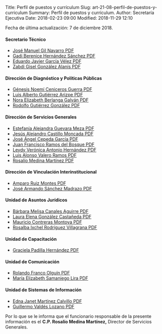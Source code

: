 Title: Perfil de puestos y currículum
Slug: art-21-08-perfil-de-puestos-y-curriculum
Summary: Perfil de puestos y currículum.
Author: Secretaría Ejecutiva
Date: 2018-02-23 09:00
Modified: 2018-11-29 12:10


Fecha de última actualización: 7 de diciembre 2018.

#### Secretario Técnico

* [José Manuel Gil Navarro <i class="fa fa-file-pdf-o" aria-hidden="true"></i> PDF](cv-jmgn.pdf)
* [Gadi Berenice Hernández Sánchez <i class="fa fa-file-pdf-o" aria-hidden="true"></i> PDF](cv-gbhs.pdf)
* [Eduardo Javier García Vélez <i class="fa fa-file-pdf-o" aria-hidden="true"></i> PDF](cv-ejgv.pdf)
* [Zabdi Gisel González Alanís <i class="fa fa-file-pdf-o" aria-hidden="true"></i> PDF](cv-zgga.pdf)

#### Dirección de Diagnóstico y Políticas Públicas

* [Génesis Noemí Ceniceros Guerra <i class="fa fa-file-pdf-o" aria-hidden="true"></i> PDF](cv-gncg.pdf)
* [Luis Alberto Gutiérrez Arizpe <i class="fa fa-file-pdf-o" aria-hidden="true"></i> PDF](cv-laga.pdf)
* [Nora Elizabeth Berlanga Galván <i class="fa fa-file-pdf-o" aria-hidden="true"></i> PDF](cv-nebg.pdf)
* [Rodolfo Gutiérrez González <i class="fa fa-file-pdf-o" aria-hidden="true"></i> PDF](cv-rgg.pdf)

#### Dirección de Servicios Generales

* [Estefanía Alejandra Guevara Meza <i class="fa fa-file-pdf-o" aria-hidden="true"></i> PDF](cv-eagm.pdf)
* [Jesús Alejandro Castillo Moncada <i class="fa fa-file-pdf-o" aria-hidden="true"></i> PDF](cv-jacm.pdf)
* [José Ángel Cepeda García <i class="fa fa-file-pdf-o" aria-hidden="true"></i> PDF](cv-jacg.pdf)
* [Juan Francisco Ramos del Bosque <i class="fa fa-file-pdf-o" aria-hidden="true"></i> PDF](cv-jfrb.pdf)
* [Leydy Verónica Antonio Hernández <i class="fa fa-file-pdf-o" aria-hidden="true"></i> PDF](cv-lvah.pdf)
* [Luis Alonso Valero Ramos <i class="fa fa-file-pdf-o" aria-hidden="true"></i> PDF](cv-lavr.pdf)
* [Rosalío Medina Martínez <i class="fa fa-file-pdf-o" aria-hidden="true"></i> PDF](cv-rmm.pdf)

#### Dirección de Vinculación Interinstitucional

* [Amparo Ruiz Montes <i class="fa fa-file-pdf-o" aria-hidden="true"></i> PDF](cv-arm.pdf)
* [José Armando Sánchez Madrazo <i class="fa fa-file-pdf-o" aria-hidden="true"></i> PDF](cv-jasm.pdf)

#### Unidad de Asuntos Jurídicos

* [Bárbara Melisa Canales Aguirre <i class="fa fa-file-pdf-o" aria-hidden="true"></i> PDF](cv-bmca.pdf)
* [Laura Elena González Castañeda <i class="fa fa-file-pdf-o" aria-hidden="true"></i> PDF](cv-legc.pdf)
* [Mauricio Contreras Montoya <i class="fa fa-file-pdf-o" aria-hidden="true"></i> PDF](cv-mcm.pdf)
* [Rosalba Ixchel Rodríguez Villagrana <i class="fa fa-file-pdf-o" aria-hidden="true"></i> PDF](cv-rirv.pdf)

#### Unidad de Capacitación

* [Graciela Padilla Hernández <i class="fa fa-file-pdf-o" aria-hidden="true"></i> PDF](cv-gph.pdf)

#### Unidad de Comunicación

* [Rolando Franco Olguín <i class="fa fa-file-pdf-o" aria-hidden="true"></i> PDF](cv-rfo.pdf)
* [María Elizabeth Samaniego Lira <i class="fa fa-file-pdf-o" aria-hidden="true"></i> PDF](cv-mesl.pdf)

#### Unidad de Sistemas de Información

* [Edna Janet Martínez Calvillo <i class="fa fa-file-pdf-o" aria-hidden="true"></i> PDF](cv-ejmc.pdf)
* [Guillermo Valdés Lozano <i class="fa fa-file-pdf-o" aria-hidden="true"></i> PDF](cv-gvl.pdf)

Por lo que se le informa que el funcionario responsable de la presente información es el **C.P. Rosalío Medina Martínez,** Director de Servicios Generales.
